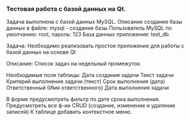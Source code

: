 ### Тестовая работа с базой данных на Qt.

Задача выполнена с базой данных MySQL.
Описание создание базы данных в файле: mysql - создание базы
Пользователь MySQL по умолчанию: root, пароль: 123
База данных приложения: test_db


Задача: Необходимо реализовать простое приложение для работы с базой данных на основе Qt

Описание: Список задач  на недельный промежуток.

Необходимые поля таблицы:
Дата создания задачи
Текст задачи
Критерий выполнения задачи (текст)
Срок выполнения (дата)
Ответственный (Имя ответственного)
Дата выполнения задачи

В форме предусмотреть фильтр по дате срока выполнения.
Предусмотреть все ф-ии CRUD (создание, изменение и удаление записей)
К таблице добавить контекстное меню.
